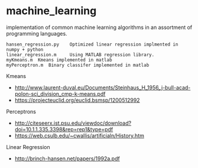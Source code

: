 # machine_learning
implementation of common machine learning algorithms in an assortment of programming languages. 

```
hansen_regression.py 	Optimized linear regression implmented in numpy + python
linear_regression.m 	Using MATLAB regression library.
myKmeans.m 	Kmeans implemented in matlab
myPerceptron.m 	Binary classifer implemented in matlab
```

Kmeans
- http://www.laurent-duval.eu/Documents/Steinhaus_H_1956_j-bull-acad-polon-sci_division_cmp-k-means.pdf
- https://projecteuclid.org/euclid.bsmsp/1200512992

Perceptrons
- http://citeseerx.ist.psu.edu/viewdoc/download?doi=10.1.1.335.3398&rep=rep1&type=pdf
- https://web.csulb.edu/~cwallis/artificialn/History.htm

Linear Regression
- http://brinch-hansen.net/papers/1992a.pdf
